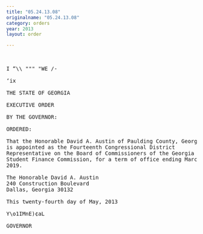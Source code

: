 ```yaml
---
title: "05.24.13.08"
originalname: "05.24.13.08"
category: orders
year: 2013
layout: order

---
```

<pre>
   

I “\\ """ "WE /-

‘ix

THE STATE OF GEORGIA

EXECUTIVE ORDER

BY THE GOVERNOR:

ORDERED:

That the Honorable David A. Austin of Paulding County, Georgia,
is appointed as the Fourteenth Congressional District
Representative on the Board of Commissioners of the Georgia
Student Finance Commission, for a term of office ending March 15,
2019.

The Honorable David A. Austin
240 Construction Boulevard
Dallas, Georgia 30132

This twenty-fourth day of May, 2013

Y\o1IMnE)¢aL

GOVERNOR

</pre>
